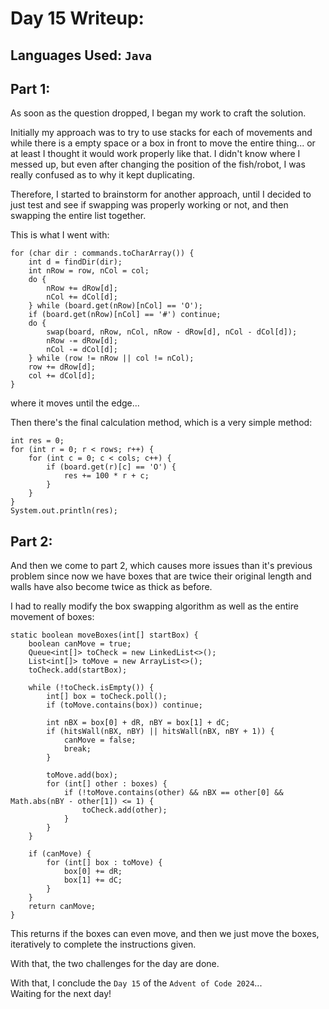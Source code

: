 # Day 15 Writeup:
## Languages Used: `Java`
## Part 1:
As soon as the question dropped, I began my work to craft the solution.

Initially my approach was to try to use stacks for each of movements and while there is a empty space or a box in front to move the entire thing... or at least I thought it would work properly like that. I didn't know where I messed up, but even after changing the position of the fish/robot, I was really confused as to why it kept duplicating.

Therefore, I started to brainstorm for another approach, until I decided to just test and see if swapping was properly working or not, and then swapping the entire list together.

This is what I went with:
```
for (char dir : commands.toCharArray()) {
    int d = findDir(dir); 
    int nRow = row, nCol = col;
    do {
        nRow += dRow[d];
        nCol += dCol[d];
    } while (board.get(nRow)[nCol] == 'O');    
    if (board.get(nRow)[nCol] == '#') continue; 
    do {
        swap(board, nRow, nCol, nRow - dRow[d], nCol - dCol[d]);
        nRow -= dRow[d];
        nCol -= dCol[d];
    } while (row != nRow || col != nCol);
    row += dRow[d];
    col += dCol[d];
}
```
where it moves until the edge...

Then there's the final calculation method, which is a very simple method:
```
int res = 0;
for (int r = 0; r < rows; r++) {
    for (int c = 0; c < cols; c++) {
        if (board.get(r)[c] == 'O') {
            res += 100 * r + c;
        }
    }
}
System.out.println(res);
```

## Part 2:
And then we come to part 2, which causes more issues than it's previous problem since now we have boxes that are twice their original length and walls have also become twice as thick as before.

I had to really modify the box swapping algorithm as well as the entire movement of boxes:
```
static boolean moveBoxes(int[] startBox) {
    boolean canMove = true;
    Queue<int[]> toCheck = new LinkedList<>();
    List<int[]> toMove = new ArrayList<>();
    toCheck.add(startBox);

    while (!toCheck.isEmpty()) {
        int[] box = toCheck.poll();
        if (toMove.contains(box)) continue;

        int nBX = box[0] + dR, nBY = box[1] + dC;
        if (hitsWall(nBX, nBY) || hitsWall(nBX, nBY + 1)) {
            canMove = false;
            break;
        }

        toMove.add(box);
        for (int[] other : boxes) {
            if (!toMove.contains(other) && nBX == other[0] && Math.abs(nBY - other[1]) <= 1) {
                toCheck.add(other);
            }
        }
    }

    if (canMove) {
        for (int[] box : toMove) {
            box[0] += dR;
            box[1] += dC;
        }
    }
    return canMove;
}
```

This returns if the boxes can even move, and then we just move the boxes, iteratively to complete the instructions given.

With that, the two challenges for the day are done.

With that, I conclude the `Day 15` of the `Advent of Code 2024`...<br>
Waiting for the next day!